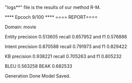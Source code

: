 "logs**" file is the results of our method R-M.

**** Epcoch 9/100 ****
==== REPORT====

Domain: movie

Entity precision 0.513605 recall 0.657952 and f1 0.576886

Intent precision 0.870588 recall 0.791973 and f1 0.829422

KB precision 0.938221 recall 0.705263 and f1 0.805232

BLEU 0.563258 BEAK 0.682533

Generation Done
Model Saved.

